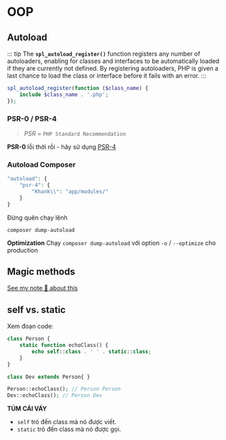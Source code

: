 # OOP

## Autoload 

::: tip
The **`spl_autoload_register()`** function registers any number of autoloaders, enabling for classes and interfaces to be automatically loaded if they are currently not defined. By registering autoloaders, PHP is given a last chance to load the class or interface before it fails with an error.
:::

```php
spl_autoload_register(function ($class_name) {
    include $class_name . '.php';
});
```

### PSR-0 / PSR-4

> *PSR* = `PHP Standard Recommendation`

**PSR-0** lỗi thời rồi - hãy sử dụng [PSR-4](https://www.php-fig.org/psr/psr-4/)

### Autoload Composer

```php
"autoload": {
    "psr-4": {
        "Khank\\": "app/modules/"
    }
}
```

Đừng quên chạy lệnh 

```
composer dump-autoload 
```

**Optimization**
Chạy `composer dump-autoload` với option `-o` / `--optimize` cho production 

## Magic methods 

[See my note 📕 about this](./magic.md)


## self vs. static

Xem đoạn code: 

```php
class Person {
    static function echoClass() {
        echo self::class . ' ' . static::class;
    }
}

class Dev extends Person{ }

Person::echoClass(); // Person Person
Dev::echoClass(); // Person Dev
```

**TÚM CÁI VÁY**
- `self` trỏ đến class mà nó được viết.
- `static` trỏ đến class mà nó được gọi.